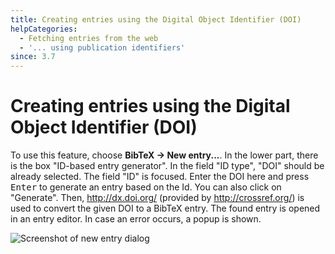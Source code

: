 ```yaml
---
title: Creating entries using the Digital Object Identifier (DOI)
helpCategories:
  - Fetching entries from the web
  - '... using publication identifiers'
since: 3.7
---
```

# Creating entries using the Digital Object Identifier (DOI)

To use this feature, choose **BibTeX → New entry...**. In the lower part, there is the box "ID-based entry generator". In the field "ID type", "DOI" should be already selected. The field "ID" is focused. Enter the DOI here and press <kbd>Enter</kbd> to generate an entry based on the Id. You can also click on "Generate". Then, <http://dx.doi.org/> (provided by <http://crossref.org/>) is used to convert the given DOI to a BibTeX entry. The found entry is opened in an entry editor. In case an error occurs, a popup is shown.

![Screenshot of new entry dialog](./images/NewEntryChooseType-IDGeneratorHighlighted.png)